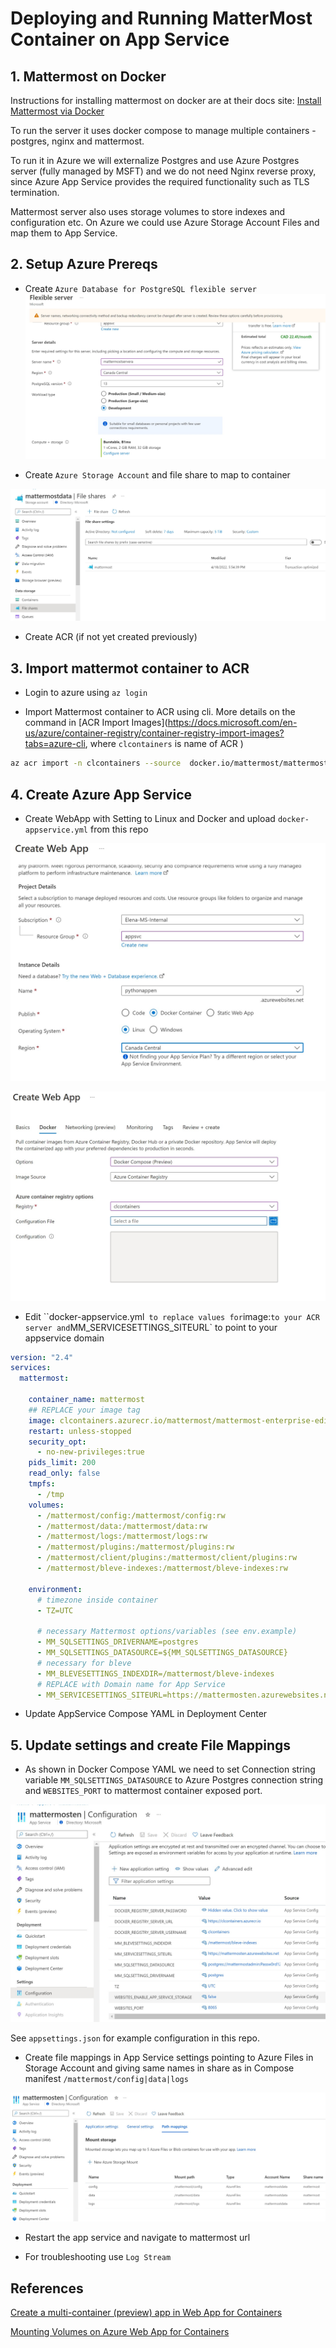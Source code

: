 # Deploying and Running MatterMost Container on App Service 

## 1. Mattermost on Docker

Instructions for installing mattermost on docker are at their docs site: [Install Mattermost via Docker](https://docs.mattermost.com/install/install-docker.html)

To run the server it uses docker compose to manage multiple containers - postgres, nginx and mattermost.

To run it in Azure we will externalize Postgres and use Azure Postgres server (fully managed by MSFT) and we do not need Nginx reverse proxy, since Azure App Service provides the required functionality such as TLS termination.

Mattermost server also uses storage volumes to store indexes and configuration etc. On Azure we could use Azure Storage Account Files and map them to App Service.


## 2. Setup Azure Prereqs

- Create `Azure Database for PostgreSQL flexible server` 
![app](./docs/postgres.jpg)

- Create `Azure Storage Account` and file share to map to container

![app](./docs/fileshare.jpg)

- Create ACR (if not yet created previously)


## 3. Import mattermot container to ACR

- Login to azure using `az login`

- Import Mattermost container to ACR using cli. More details on the command in [ACR Import Images](https://docs.microsoft.com/en-us/azure/container-registry/container-registry-import-images?tabs=azure-cli, where `clcontainers` is name of ACR
)

```sh
az acr import -n clcontainers --source  docker.io/mattermost/mattermost-enterprise-edition:6.3 --image mattermost/mattermost-enterprise-edition:6.3
```


## 4. Create Azure App Service

- Create WebApp with Setting to Linux and Docker and upload `docker-appservice.yml` from this repo

![app](./docs/appsvcdocker.jpg)

![app](./docs/compose.jpg)

- Edit ``docker-appservice.yml`  to replace values for `image:` to your ACR server and `MM_SERVICESETTINGS_SITEURL` to point to your appservice domain

```yaml
version: "2.4"
services:
  mattermost:

    container_name: mattermost
    ## REPLACE your image tag
    image: clcontainers.azurecr.io/mattermost/mattermost-enterprise-edition:6.3 
    restart: unless-stopped
    security_opt:
      - no-new-privileges:true
    pids_limit: 200
    read_only: false
    tmpfs:
      - /tmp
    volumes:
      - /mattermost/config:/mattermost/config:rw
      - /mattermost/data:/mattermost/data:rw
      - /mattermost/logs:/mattermost/logs:rw
      - /mattermost/plugins:/mattermost/plugins:rw
      - /mattermost/client/plugins:/mattermost/client/plugins:rw
      - /mattermost/bleve-indexes:/mattermost/bleve-indexes:rw

    environment:
      # timezone inside container
      - TZ=UTC

      # necessary Mattermost options/variables (see env.example)
      - MM_SQLSETTINGS_DRIVERNAME=postgres
      - MM_SQLSETTINGS_DATASOURCE=${MM_SQLSETTINGS_DATASOURCE}
      # necessary for bleve
      - MM_BLEVESETTINGS_INDEXDIR=/mattermost/bleve-indexes
      # REPLACE with Domain name for App Service
      - MM_SERVICESETTINGS_SITEURL=https://mattermosten.azurewebsites.net

```

- Update AppService Compose YAML in Deployment Center

## 5. Update settings and create File Mappings

- As shown in Docker Compose YAML we need to set Connection string variable  `MM_SQLSETTINGS_DATASOURCE` to Azure Postgres connection string and `WEBSITES_PORT` to mattermost container exposed port. 

![app](./docs/appsettings.jpg)

See `appsettings.json` for example configuration in this repo.

- Create file mappings in App Service settings pointing to Azure Files in Storage Account and giving same names in share as in Compose manifest `/mattermost/config|data|logs`

![app](./docs/appsvcfileshare.jpg)

- Restart the app service and navigate to mattermost url

- For troubleshooting use `Log Stream`

## References
[Create a multi-container (preview) app in Web App for Containers](https://docs.microsoft.com/en-us/azure/app-service/tutorial-multi-container-app)

[Mounting Volumes on Azure Web App for Containers](https://www.codit.eu/blog/mounting-volumes-on-azure-web-app-for-containers/?country_sel=be)